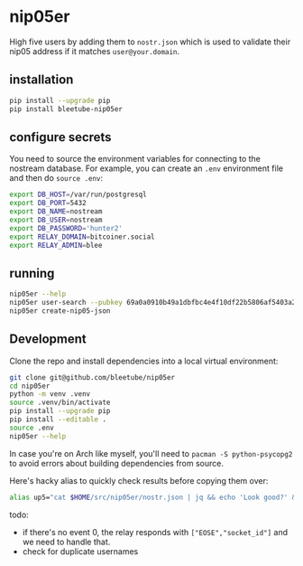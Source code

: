 # nip05er

High five users by adding them to `nostr.json` which is used to validate their nip05 address if it matches `user@your.domain`.

## installation

```bash
pip install --upgrade pip
pip install bleetube-nip05er
```

## configure secrets

You need to source the environment variables for connecting to the nostream database. For example, you can create an `.env` environment file and then do `source .env`:

```bash
export DB_HOST=/var/run/postgresql
export DB_PORT=5432
export DB_NAME=nostream
export DB_USER=nostream
export DB_PASSWORD='hunter2'
export RELAY_DOMAIN=bitcoiner.social
export RELAY_ADMIN=blee
```

## running

```bash
nip05er --help
nip05er user-search --pubkey 69a0a0910b49a1dbfbc4e4f10df22b5806af5403a228267638f2e908c968228d
nip05er create-nip05-json
```

## Development

Clone the repo and install dependencies into a local virtual environment:

```bash
git clone git@github.com/bleetube/nip05er
cd nip05er
python -m venv .venv
source .venv/bin/activate
pip install --upgrade pip
pip install --editable .
source .env
nip05er --help
```

In case you're on Arch like myself, you'll need to `pacman -S python-psycopg2` to avoid errors about building dependencies from source.

Here's hacky alias to quickly check results before copying them over:

```bash
alias up5="cat $HOME/src/nip05er/nostr.json | jq && echo 'Look good?' && read && cp -v src/nip05er/nostr.json /var/www/static/nostr.json"
```

todo:
- if there's no event 0, the relay responds with `["EOSE","socket_id"]` and we need to handle that.
- check for duplicate usernames
